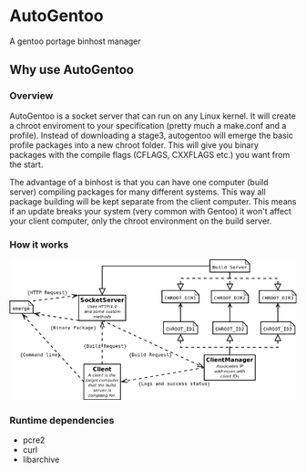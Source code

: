 # AutoGentoo
A gentoo portage binhost manager


## Why use AutoGentoo
### Overview
AutoGentoo is a socket server that can run on any Linux kernel. It will create a chroot enviroment to your specification (pretty much a make.conf and a profile).
Instead of downloading a stage3, autogentoo will emerge the basic profile packages into a new chroot folder. This will
give you binary packages with the compile flags (CFLAGS, CXXFLAGS etc.) you want from the start. 

The advantage of a binhost
is that you can have one computer (build server) compiling packages for many different systems. This way all package building
will be kept separate from the client computer. This means if an update breaks your system (very common with Gentoo) it won't
affect your client computer, only the chroot environment on the build server.

### How it works
![alt text](https://raw.githubusercontent.com/AutoGentoo/AutoGentoo/master/resources/autogentoo.png)


### Runtime dependencies
 - pcre2
 - curl
 - libarchive
